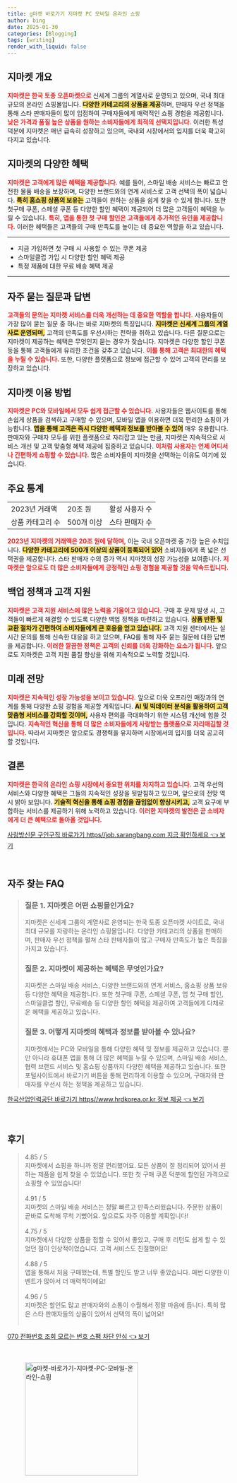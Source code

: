 ```yaml
---
title: g마켓 바로가기 지마켓 PC 모바일 온라인 쇼핑
author: bing
date: 2025-01-30
categories: [Blogging]
tags: [writing]
render_with_liquid: false
---
```



<h2 id='지마켓 개요'>지마켓 개요</h2>

<p><b><span style="color: #ee2323;">지마켓은 한국 토종 오픈마켓으로</span></b> 신세계 그룹의 계열사로 운영되고 있으며, 국내 최대 규모의 온라인 쇼핑몰입니다. <b><span style="background-color: #ffe066;">다양한 카테고리의 상품을 제공</span></b>하며, 판매자 우선 정책을 통해 스타 판매자들이 많이 입점하여 구매자들에게 매력적인 쇼핑 경험을 제공합니다. <b><span style="color: #ee2323;">낮은 가격과 품질 높은 상품을 원하는 소비자들에게 최적의 선택지입니다.</span></b> 이러한 특성 덕분에 지마켓은 매년 급속히 성장하고 있으며, 국내외 시장에서의 입지를 더욱 확고히 다지고 있습니다.</p>

<h2 id='지마켓의 다양한 혜택'>지마켓의 다양한 혜택</h2>

<p><b><span style="color: #ee2323;">지마켓은 고객에게 많은 혜택을 제공합니다.</span></b> 예를 들어, 스마일 배송 서비스는 빠르고 안전한 물품 배송을 보장하며, 다양한 브랜드와의 연계 서비스로 고객 선택의 폭이 넓습니다. <b><span style="background-color: #ffe066;">특히 홈쇼핑 상품의 보유는</span></b> 고객들이 원하는 상품을 쉽게 찾을 수 있게 합니다. 또한 첫구매 쿠폰, 스페셜 쿠폰 등 다양한 할인 혜택이 제공되어 더 많은 고객들이 혜택을 누릴 수 있습니다. <b><span style="color: #ee2323;">특히, 앱을 통한 첫 구매 할인은 고객들에게 추가적인 유인을 제공합니다.</span></b> 이러한 혜택들은 고객들의 구매 만족도를 높이는 데 중요한 역할을 하고 있습니다.</p>

<hr />

<ul>
    <li>지금 가입하면 첫 구매 시 사용할 수 있는 쿠폰 제공</li>
    <li>스마일클럽 가입 시 다양한 할인 혜택 제공</li>
    <li>특정 제품에 대한 무료 배송 혜택 제공</li>
</ul>

<hr />

<h2 id='자주 묻는 질문과 답변'>자주 묻는 질문과 답변</h2>

<p><b><span style="color: #ee2323;">고객들의 문의는 지마켓 서비스를 더욱 개선하는 데 중요한 역할을 합니다.</span></b> 사용자들이 가장 많이 묻는 질문 중 하나는 바로 지마켓의 특징입니다. <b><span style="background-color: #ffe066;">지마켓은 신세계 그룹의 계열사로 운영되며,</span></b> 고객의 만족도를 우선시하는 전략을 취하고 있습니다. 다른 질문으로는 지마켓이 제공하는 혜택은 무엇인지 묻는 경우가 잦습니다. 지마켓은 다양한 할인 쿠폰 등을 통해 고객들에게 유리한 조건을 갖추고 있습니다. <b><span style="color: #ee2323;">이를 통해 고객은 최대한의 혜택을 누릴 수 있습니다.</span></b> 또한, 다양한 플랫폼으로 정보에 접근할 수 있어 고객의 편리를 보장하고 있습니다.</p>

<h2 id='지마켓 이용 방법'>지마켓 이용 방법</h2>

<p><b><span style="color: #ee2323;">지마켓은 PC와 모바일에서 모두 쉽게 접근할 수 있습니다.</span></b> 사용자들은 웹사이트를 통해 손쉽게 상품을 검색하고 구매할 수 있으며, 모바일 앱을 이용하면 더욱 편리한 쇼핑이 가능합니다. <b><span style="background-color: #ffe066;">앱을 통해 고객은 즉시 다양한 혜택과 정보를 받아볼 수 있어</span></b> 매우 유용합니다. 판매자와 구매자 모두를 위한 플랫폼으로 자리잡고 있는 만큼, 지마켓은 지속적으로 서비스 개선 및 고객 맞춤형 혜택 제공에 집중하고 있습니다. <b><span style="color: #ee2323;">이처럼 사용자는 언제 어디서나 간편하게 쇼핑할 수 있습니다.</span></b> 많은 소비자들이 지마켓을 선택하는 이유도 여기에 있습니다.</p>

<h2 id='주요 통계'>주요 통계</h2>

<table>
    <tr>
        <td>2023년 거래액</td>
        <td>20조 원</td>
        <td>활성 사용자 수</td>
    </tr>
    <tr>
        <td>상품 카테고리 수</td>
        <td>500개 이상</td>
        <td>스타 판매자 수</td>
    </tr>
</table>

<p><b><span style="color: #ee2323;">2023년 지마켓의 거래액은 20조 원에 달하며,</span></b> 이는 국내 오픈마켓 중 가장 높은 수치입니다. <b><span style="background-color: #ffe066;">다양한 카테고리에 500개 이상의 상품이 등록되어 있어</span></b> 소비자들에게 폭 넓은 선택권을 제공합니다. 스타 판매자 수의 증가 역시 지마켓의 성장 가능성을 보여줍니다. <b><span style="color: #ee2323;">지마켓은 앞으로도 더 많은 소비자들에게 긍정적인 쇼핑 경험을 제공할 것을 약속드립니다.</span></b></p>

<h2 id='백업 정책과 고객 지원'>백업 정책과 고객 지원</h2>

<p><b><span style="color: #ee2323;">지마켓은 고객 지원 서비스에 많은 노력을 기울이고 있습니다.</span></b> 구매 후 문제 발생 시, 고객들이 빠르게 해결할 수 있도록 다양한 백업 정책을 마련하고 있습니다. <b><span style="background-color: #ffe066;">상품 반환 및 교환 절차가 간편하여 소비자들에게 큰 호응을 얻고 있습니다.</span></b> 고객 지원 센터에서는 실시간 문의를 통해 신속한 대응을 하고 있으며, FAQ를 통해 자주 묻는 질문에 대한 답변을 제공합니다. <b><span style="color: #ee2323;">이러한 깔끔한 정책은 고객의 신뢰를 더욱 강화하는 요소가 됩니다.</span></b> 앞으로도 지마켓은 고객 지원 품질 향상을 위해 지속적으로 노력할 것입니다.</p>

<h2 id='미래 전망'>미래 전망</h2>

<p><b><span style="color: #ee2323;">지마켓은 지속적인 성장 가능성을 보이고 있습니다.</span></b> 앞으로 더욱 오프라인 매장과의 연계를 통해 다양한 쇼핑 경험을 제공할 계획입니다. <b><span style="background-color: #ffe066;">AI 및 빅데이터 분석을 활용하여 고객 맞춤형 서비스를 강화할 것이며,</span></b> 사용자 편의를 극대화하기 위한 시스템 개선에 힘쓸 것입니다. <b><span style="color: #ee2323;">지속적인 혁신을 통해 더 많은 소비자들에게 사랑받는 플랫폼으로 자리매김할 것입니다.</span></b> 따라서 지마켓은 앞으로도 경쟁력을 유지하며 시장에서의 입지를 더욱 공고히 할 것입니다.</p>

<h2 id='결론'>결론</h2>

<p><b><span style="color: #ee2323;">지마켓은 한국의 온라인 쇼핑 시장에서 중요한 위치를 차지하고 있습니다.</span></b> 고객 우선의 서비스와 다양한 혜택은 그들의 지속적인 성장을 뒷받침하고 있으며, 앞으로의 전망 역시 밝아 보입니다. <b><span style="background-color: #ffe066;">기술적 혁신을 통해 쇼핑 경험을 끊임없이 향상시키고,</span></b> 고객 요구에 부합하는 서비스를 제공하기 위해 노력하고 있습니다. <b><span style="color: #ee2323;">이러한 지마켓의 발전은 곧 소비자에게 더 큰 혜택으로 돌아올 것입니다.</span></b></p>


<p><a class="click-button" title="사랑방신문 구인구직 바로가기 https//job.sarangbang.com 지금 확인하세요" href="https://aptwhite.github.io/posts/%EC%82%AC%EB%9E%91%EB%B0%A9%EC%8B%A0%EB%AC%B8-%EA%B5%AC%EC%9D%B8%EA%B5%AC%EC%A7%81-%EB%B0%94%EB%A1%9C%EA%B0%80%EA%B8%B0-httpsjob.sarangbang.com-%EC%A7%80%EA%B8%88-%ED%99%95%EC%9D%B8%ED%95%98%EC%84%B8%EC%9A%94/" rel="dofollow">사랑방신문 구인구직 바로가기 https//job.sarangbang.com 지금 확인하세요 👈 보기</a></p><br>
<h2 id='자주_찾는_FAQ'>자주 찾는 FAQ</h2>
<div itemscope="" itemtype="https://schema.org/FAQPage"> 
<blockquote> 
<div itemscope="" itemprop="mainEntity" itemtype="https://schema.org/Question"> 
<h3 itemprop="name">질문 1. 지마켓은 어떤 쇼핑몰인가요?</h3> 
<div itemscope="" itemprop="acceptedAnswer" itemtype="https://schema.org/Answer"> 
<span itemprop="text"> 
<p>지마켓은 신세계 그룹의 계열사로 운영되는 한국 토종 오픈마켓 사이트로, 국내 최대 규모를 자랑하는 온라인 쇼핑몰입니다. 다양한 카테고리의 상품을 판매하며, 판매자 우선 정책을 펼쳐 스타 판매자들이 많고 구매자 만족도가 높은 특징을 가지고 있습니다.</p> 
</span> 
</div> 
</div> 
<div itemscope="" itemprop="mainEntity" itemtype="https://schema.org/Question"> 
<h3 itemprop="name">질문 2. 지마켓이 제공하는 혜택은 무엇인가요?</h3> 
<div itemscope="" itemprop="acceptedAnswer" itemtype="https://schema.org/Answer"> 
<span itemprop="text"> 
<p>지마켓은 스마일 배송 서비스, 다양한 브랜드와의 연계 서비스, 홈쇼핑 상품 보유 등 다양한 혜택을 제공합니다. 또한 첫구매 쿠폰, 스페셜 쿠폰, 앱 첫 구매 할인, 스마일클럽 할인, 무료배송 등 다양한 할인 혜택을 제공하여 고객들에게 다채로운 혜택을 제공하고 있습니다.</p> 
</span> 
</div> 
</div> 
<div itemscope="" itemprop="mainEntity" itemtype="https://schema.org/Question"> 
<h3 itemprop="name">질문 3. 어떻게 지마켓의 혜택과 정보를 받아볼 수 있나요?</h3> 
<div itemscope="" itemprop="acceptedAnswer" itemtype="https://schema.org/Answer"> 
<span itemprop="text"> 
<p>지마켓에서는 PC와 모바일을 통해 다양한 혜택 및 정보를 제공하고 있습니다. 뿐만 아니라 휴대폰 앱을 통해 더 많은 혜택을 누릴 수 있으며, 스마일 배송 서비스, 협력 브랜드 서비스 및 홈쇼핑 상품까지 다양한 혜택을 제공하고 있습니다. 또한 포털사이트에서 바로가기 버튼을 통해 편리하게 이용할 수 있으며, 구매자와 판매자를 우선시 하는 정책을 제공하고 있습니다.</p> 
</span> 
</div> 
</div> 
</blockquote> 
</div>
<p><a class="click-button" title="한국산업인력공단 바로가기 https//www.hrdkorea.or.kr 정보 제공" href="https://aptwhite.github.io/posts/%ED%95%9C%EA%B5%AD%EC%82%B0%EC%97%85%EC%9D%B8%EB%A0%A5%EA%B3%B5%EB%8B%A8-%EB%B0%94%EB%A1%9C%EA%B0%80%EA%B8%B0-httpswww.hrdkorea.or.kr-%EC%A0%95%EB%B3%B4-%EC%A0%9C%EA%B3%B5/" rel="dofollow">한국산업인력공단 바로가기 https//www.hrdkorea.or.kr 정보 제공 👈 보기</a></p><br>
<h2 id='후기'>후기</h2>
<div itemscope itemtype="https://schema.org/Product">
  <blockquote>
  <div itemprop="review" itemscope itemtype="https://schema.org/Review">
      <div itemprop="reviewRating" itemscope itemtype="https://schema.org/Rating"> <span itemprop="ratingValue">4.85</span> / <span itemprop="bestRating">5</span> </div>
      <span itemprop="reviewBody">지마켓에서 쇼핑을 하니까 정말 편리했어요. 모든 상품이 잘 정리되어 있어서 원하는 제품을 쉽게 찾을 수 있었습니다. 또한 첫 구매 쿠폰 덕분에 할인된 가격으로 쇼핑할 수 있었습니다!</span>
  </div>
  <br>
  <div itemprop="review" itemscope itemtype="https://schema.org/Review">
      <div itemprop="reviewRating" itemscope itemtype="https://schema.org/Rating"> <span itemprop="ratingValue">4.91</span> / <span itemprop="bestRating">5</span> </div>
      <span itemprop="reviewBody">지마켓의 스마일 배송 서비스는 정말 빠르고 만족스러웠습니다. 주문한 상품이 곧바로 도착해 무척 기뻤어요. 앞으로도 자주 이용할 계획입니다!</span>
  </div>
  <br>
  <div itemprop="review" itemscope itemtype="https://schema.org/Review">
      <div itemprop="reviewRating" itemscope itemtype="https://schema.org/Rating"> <span itemprop="ratingValue">4.75</span> / <span itemprop="bestRating">5</span> </div>
      <span itemprop="reviewBody">지마켓에서 다양한 상품을 접할 수 있어서 좋았고, 구매 후 리턴도 쉽게 할 수 있었던 점이 인상적이었습니다. 고객 서비스도 친절했어요!</span>
  </div>
  <br>
  <div itemprop="review" itemscope itemtype="https://schema.org/Review">
      <div itemprop="reviewRating" itemscope itemtype="https://schema.org/Rating"> <span itemprop="ratingValue">4.88</span> / <span itemprop="bestRating">5</span> </div>
      <span itemprop="reviewBody">앱을 통해서 처음 구매했는데, 특별 할인도 받고 너무 좋았습니다. 매번 다양한 이벤트가 많아서 더 매력적이에요!</span>
  </div>
  <br>
  <div itemprop="review" itemscope itemtype="https://schema.org/Review">
      <div itemprop="reviewRating" itemscope itemtype="https://schema.org/Rating"> <span itemprop="ratingValue">4.96</span> / <span itemprop="bestRating">5</span> </div>
      <span itemprop="reviewBody">지마켓은 할인도 많고 판매자와의 소통이 수월해서 정말 마음에 듭니다. 특히 많은 스타 판매자들의 상품이 있어서 선택의 폭이 넓어요!</span>
  </div>
  <br>
  </blockquote>
</div>
<p><a class="click-button" title="070 전화번호 조회 모르는 번호 스팸 차단 안심" href="https://aptwhite.github.io/posts/070-%EC%A0%84%ED%99%94%EB%B2%88%ED%98%B8-%EC%A1%B0%ED%9A%8C-%EB%AA%A8%EB%A5%B4%EB%8A%94-%EB%B2%88%ED%98%B8-%EC%8A%A4%ED%8C%B8-%EC%B0%A8%EB%8B%A8-%EC%95%88%EC%8B%AC/" rel="dofollow">070 전화번호 조회 모르는 번호 스팸 차단 안심 👈 보기</a></p><br>
<figure class="image"><img src="https://aptwhite.github.io/assets/img/thumbnail/g마켓-바로가기-지마켓-PC-모바일-온라인-쇼핑.webp" alt="g마켓-바로가기-지마켓-PC-모바일-온라인-쇼핑" width="256" height="256"></figure>